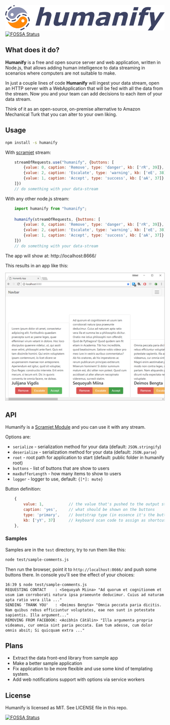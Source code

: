 ![Humanify Logo](humanify-logo.png)
[![FOSSA Status](https://app.fossa.io/api/projects/git%2Bgithub.com%2Fsignicode%2Fhumanify.svg?type=shield)](https://app.fossa.io/projects/git%2Bgithub.com%2Fsignicode%2Fhumanify?ref=badge_shield)

## What does it do?

**Humanify** is a free and open source server and web application, written in Node.js, that allows adding human intelligence to data streaming in scenarios where computers are not suitable to make.

In just a couple lines of code **Humanify** will ingest your data stream, open an HTTP server with a WebApplication that will be fed with all the data from the stream. Now you and your team can add decisions to each item of your data stream.

Think of it as an open-source, on-premise alternative to Amazon Mechanical Turk that you can alter to your own liking.

## Usage

```bash
npm install -s humanify
```

With [scramjet](https://www.scramjet.org) stream:

```javascript
    streamOfRequests.use("humanify", {buttons: [
        {value: 0, caption: 'Remove', type: 'danger', kb: ['rR', 39]},
        {value: 2, caption: 'Escalate', type: 'warning', kb: ['eE', 38]},
        {value: 1, caption: 'Accept', type: 'success', kb: ['aA', 37]},
    ]})
    // do something with your data-stream
```

With any other node.js stream:

```javascript
    import humanify from "humanify";

    humanify(streamOfRequests, {buttons: [
        {value: 0, caption: 'Remove', type: 'danger', kb: ['rR', 39]},
        {value: 2, caption: 'Escalate', type: 'warning', kb: ['eE', 38]},
        {value: 1, caption: 'Accept', type: 'success', kb: ['aA', 37]},
    ]})
    // do something with your data-stream
```

The app will show at: http://localhost:8666/

This results in an app like this:

![Humanify App Screenshot](screenshot.png)

## API

Humanify is a [Scramjet Module](https://www.scramjet.org/docs/scramjet-modules) and you can use it with any stream.

Options are:

* `serialize` - serialization method for your data (default: `JSON.stringify`)
* `deserialize` - serialization method for your data (default: `JSON.parse`)
* `root` - root path for application to start (default: public folder in humanify root)
* `buttons` - list of buttons that are show to users
* `maxBufferLength` - how many items to show to users
* `logger` - logger to use, default: `{[*]: mute}`

Button definition:

```javascript
    {
        value: 1,           // the value that's pushed to the output stream
        caption: 'yes',     // what should be shown on the buttons
        type: 'primary',    // bootstrap type (in essence it's the button's class)
        kb: ['yY', 37]      // keyboard scan code to assign as shortcut
    },
```

### Samples

Samples are in the `test` directory, try to run them like this:

```bash
node test/sample-comments.js
```

Then run the browser, point it to `http://localhost:8666/` and push some buttons there. In console you'll see the effect of your choices:

```
16:39 $ node test/sample-comments.js
REQUESTING CONTACT    : <Sequoyah Miina> "Ad quorum et cognitionem et usum iam corroborati natura ipsa praeeunte deducimur. Cuius ad naturam apta ratio vera illa ..."
SENDING 'THANK YOU'   : <Deimos Bengta> "Omnia peccata paria dicitis. Nam quibus rebus efficiuntur voluptates, eae non sunt in potestate sapientis. Illa argument..."
REMOVING FROM FACEBOOK: <Aoibhín Cătălin> "Illa argumenta propria videamus, cur omnia sint paria peccata. Eam tum adesse, cum dolor omnis absit; Si quicquam extra ..."
```

## Plans

* Extract the data front-end library from sample app
* Make a better sample application
* Fix application to be more flexible and use some kind of templating system.
* Add web notifications support with options via service workers

## License

Humanify is licensed as MIT. See LICENSE file in this repo.


[![FOSSA Status](https://app.fossa.io/api/projects/git%2Bgithub.com%2Fsignicode%2Fhumanify.svg?type=large)](https://app.fossa.io/projects/git%2Bgithub.com%2Fsignicode%2Fhumanify?ref=badge_large)
